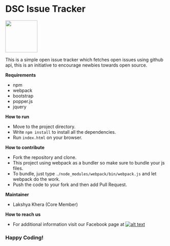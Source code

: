 # DSC Issue Tracker
<img src="https://developers.google.com/community/dsc/images/dsc_lockup.png" height="100px">

This is a simple open issue tracker which fetches open issues using github api, this is an initiative to encourage newbies towards open source. 

**Requirements**
 - npm 
 - webpack
 - bootstrap
 - popper.js
 - jquery

**How to run**

 - Move to the project directory.
 - Write `npm install` to install all the dependencies.
 - Run `index.html` on your browser.
 
**How to contribute**

 - Fork the repository and clone.
 - This project using webpack as a bundler so make sure to bundle your js files.
 - To bundle, just type `./node_modules/webpack/bin/webpack.js` and let webpack do the work.
 - Push the code to your fork and then add Pull Request.
 
**Maintainer**
- Lakshya Khera (Core Member)

**How to reach us**
- For additional information visit our Facebook page at 
[![alt text][2.2]][2]

[2.2]: http://i.imgur.com/fep1WsG.png (http://www.facebook.com/dscjiitnoida/)

[2]: http://www.facebook.com/dscjiitnoida/




### Happy Coding!


